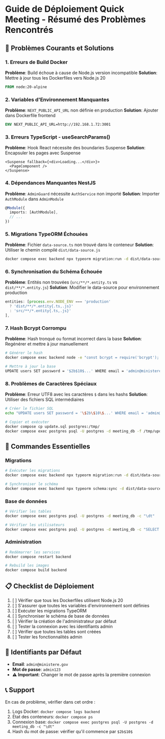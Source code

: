 # Guide de Déploiement Quick Meeting - Résumé des Problèmes Rencontrés

## 🚨 Problèmes Courants et Solutions

### 1. **Erreurs de Build Docker**
**Problème**: Build échoue à cause de Node.js version incompatible
**Solution**: Mettre à jour tous les Dockerfiles vers Node.js 20
```dockerfile
FROM node:20-alpine
```

### 2. **Variables d'Environnement Manquantes**
**Problème**: `NEXT_PUBLIC_API_URL` non définie en production
**Solution**: Ajouter dans Dockerfile frontend
```dockerfile
ENV NEXT_PUBLIC_API_URL=http://192.168.1.72:3001
```

### 3. **Erreurs TypeScript - useSearchParams()**
**Problème**: Hook React nécessite des boundaries Suspense
**Solution**: Encapsuler les pages avec Suspense
```tsx
<Suspense fallback={<div>Loading...</div>}>
  <PageComponent />
</Suspense>
```

### 4. **Dépendances Manquantes NestJS**
**Problème**: `AdminGuard` nécessite `AuthService` non importé
**Solution**: Importer `AuthModule` dans `AdminModule`
```typescript
@Module({
  imports: [AuthModule],
  // ...
})
```

### 5. **Migrations TypeORM Échouées**
**Problème**: Fichier `data-source.ts` non trouvé dans le conteneur
**Solution**: Utiliser le chemin compilé `dist/data-source.js`
```bash
docker compose exec backend npx typeorm migration:run -d dist/data-source.js
```

### 6. **Synchronisation du Schéma Échouée**
**Problème**: Entités non trouvées (`src/**/*.entity.ts` vs `dist/**/*.entity.js`)
**Solution**: Modifier le data-source pour environnement production
```typescript
entities: [process.env.NODE_ENV === 'production' 
  ? 'dist/**/*.entity{.ts,.js}' 
  : 'src/**/*.entity{.ts,.js}'
],
```

### 7. **Hash Bcrypt Corrompu**
**Problème**: Hash tronqué ou format incorrect dans la base
**Solution**: Regénérer et mettre à jour manuellement
```bash
# Générer le hash
docker compose exec backend node -e "const bcrypt = require('bcrypt'); bcrypt.hash('admin123', 10).then(console.log);"

# Mettre à jour la base
UPDATE users SET password = '$2b$10$...' WHERE email = 'admin@ministere.gov';
```

### 8. **Problèmes de Caractères Spéciaux**
**Problème**: Erreur UTF8 avec les caractères `$` dans les hashs
**Solution**: Utiliser des fichiers SQL intermédiaires
```bash
# Créer le fichier SQL
echo "UPDATE users SET password = '\$2b\$10\$...' WHERE email = 'admin@ministere.gov';" > update.sql

# Copier et exécuter
docker compose cp update.sql postgres:/tmp/
docker compose exec postgres psql -U postgres -d meeting_db -f /tmp/update.sql
```

## 🔧 Commandes Essentielles

### Migrations
```bash
# Exécuter les migrations
docker compose exec backend npx typeorm migration:run -d dist/data-source.js

# Synchroniser le schéma
docker compose exec backend npx typeorm schema:sync -d dist/data-source.js
```

### Base de données
```bash
# Vérifier les tables
docker compose exec postgres psql -U postgres -d meeting_db -c "\dt"

# Vérifier les utilisateurs
docker compose exec postgres psql -U postgres -d meeting_db -c "SELECT email, role, status FROM users;"
```

### Administration
```bash
# Redémarrer les services
docker compose restart backend

# Rebuild les images
docker compose build backend
```

## 📋 Checklist de Déploiement

1. [ ] Vérifier que tous les Dockerfiles utilisent Node.js 20
2. [ ] S'assurer que toutes les variables d'environnement sont définies
3. [ ] Exécuter les migrations TypeORM
4. [ ] Synchroniser le schéma de base de données
5. [ ] Vérifier la création de l'administrateur par défaut
6. [ ] Tester la connexion avec les identifiants admin
7. [ ] Vérifier que toutes les tables sont créées
8. [ ] Tester les fonctionnalités admin

## 🎯 Identifiants par Défaut

- **Email**: `admin@ministere.gov`
- **Mot de passe**: `admin123`
- **⚠️ Important**: Changer le mot de passe après la première connexion

## 📞 Support

En cas de problème, vérifier dans cet ordre :
1. Logs Docker: `docker compose logs backend`
2. État des conteneurs: `docker compose ps`
3. Connexion base: `docker compose exec postgres psql -U postgres -d meeting_db -c "\dt"`
4. Hash du mot de passe: vérifier qu'il commence par `$2b$10$`